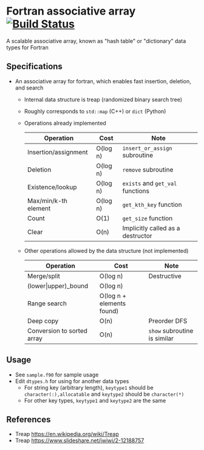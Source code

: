 # Fortran associative array [![Build Status](https://travis-ci.org/ysdtkm/fortran_associative_array.svg?branch=master)](https://travis-ci.org/ysdtkm/fortran_associative_array)
A scalable associative array, known as "hash table" or "dictionary" data types for Fortran

## Specifications
* An associative array for fortran, which enables fast insertion, deletion, and search
    * Internal data structure is treap (randomized binary search tree)
    * Roughly corresponds to `std::map` (C++) or `dict` (Python)
    * Operations already implemented
    
      |Operation                  |Cost     |Note                                          |
      |----                       |----     |----                                          |
      |Insertion/assignment       |O(log n) |`insert_or_assign` subroutine                 |
      |Deletion                   |O(log n) |`remove` subroutine                           |
      |Existence/lookup           |O(log n) |`exists` and `get_val` functions              |
      |Max/min/k-th element       |O(log n) |`get_kth_key` function                        |
      |Count                      |O(1)     |`get_size` function                           |
      |Clear                      |O(n)     |Implicitly called as a destructor             |

    * Other operations allowed by the data structure (not implemented)
    
      |Operation                  |Cost                     |Note                                          |
      |----                       |----                     |----                                          |
      |Merge/split                |O(log n)                 |Destructive                                   |
      |(lower\|upper)\_bound      |O(log n)                 |                                              |
      |Range search               |O(log n + elements found)|                                              |
      |Deep copy                  |O(n)                     |Preorder DFS                                  |
      |Conversion to sorted array |O(n)                     |`show` subroutine is similar                  |

## Usage
* See `sample.f90` for sample usage
* Edit `dtypes.h` for using for another data types
    * For string key (arbitrary length), `keytype1` should be `character(:),allocatable` and `keytype2` should be `character(*)`
    * For other key types, `keytype1` and `keytype2` are the same

## References
* Treap https://en.wikipedia.org/wiki/Treap
* Treap https://www.slideshare.net/iwiwi/2-12188757

